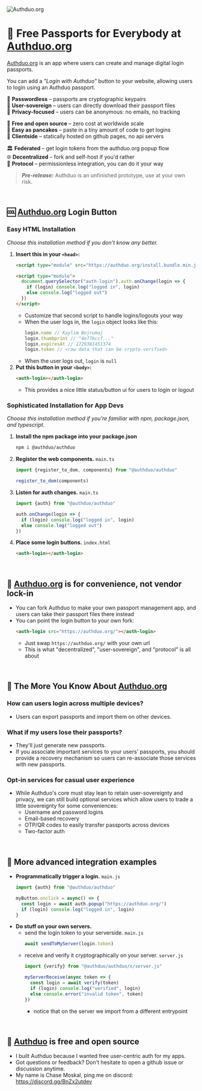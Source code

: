 
![Authduo.org](https://i.imgur.com/Pr6ILnz.png)

# 🗽 Free Passports for Everybody at [Authduo.org](https://authduo.org/)

[Authduo.org](https://authduo.org/) is an app where users can create and manage digital login passports.

You can add a *"Login with Authduo"* button to your website, allowing users to login using an Authduo passport.

🔑 **Passwordless** – passports are cryptographic keypairs  
🗽 **User-sovereign** – users can directly download their passport files  
🥷 **Privacy-focused** – users can be anonymous: no emails, no tracking  

💖 **Free and open source** – zero cost at worldwide scale  
🥞 **Easy as pancakes** – paste in a tiny amount of code to get logins  
📱 **Clientside** – statically hosted on github pages, no api servers  

🏛️ **Federated** – get login tokens from the authduo.org popup flow  
🌐 **Decentralized** – fork and self-host if you'd rather  
📜 **Protocol** – permissionless integration, you can do it your way  

> ***Pre-release:*** Authduo is an unfinished prototype, use at your own risk.

<br/>

## 🆒 [Authduo.org](https://authduo.org/) Login Button

### Easy HTML Installation

*Choose this installation method if you don't know any better.*

1. **Insert this in your `<head>`:**
    ```html
    <script type="module" src="https://authduo.org/install.bundle.min.js"></script>

    <script type="module">
      document.querySelector("auth-login").auth.onChange(login => {
        if (login) console.log("logged in", login)
        else console.log("logged out")
      })
    </script>
    ```
    - Customize that second script to handle logins/logouts your way
    - When the user logs in, the `login` object looks like this:
      ```js
      login.name // Kaylim Bojrumaj
      login.thumbprint // "4e77bccf..."
      login.expiresAt // 1729381451374
      login.token // <raw data that can be crypto-verified>
      ```
    - When the user logs out, `login` is `null`
1. **Put this button in your `<body>`:**
    ```html
    <auth-login></auth-login>
    ```
    - This provides a nice little status/button ui for users to login or logout

### Sophisticated Installation for App Devs

*Choose this installation method if you're familiar with npm, package.json, and typescript.*

1. **Install the npm package into your package.json**
    ```sh
    npm i @authduo/authduo
    ```
1. **Register the web components.** `main.ts`
    ```ts
    import {register_to_dom, components} from "@authduo/authduo"

    register_to_dom(components)
    ```
1. **Listen for auth changes.** `main.ts`
    ```ts
    import {auth} from "@authduo/authduo"

    auth.onChange(login => {
      if (login) console.log("logged in", login)
      else console.log("logged out")
    })
    ```
1. **Place some login buttons.** `index.html`
    ```html
    <auth-login></auth-login>
    ```

<br/>

## 💁 [Authduo.org](https://authduo.org/) is for convenience, not vendor lock-in
- You can fork Authduo to make your own passport management app, and users can take their passport files there instead
- You can point the login button to your own fork:
  ```html
  <auth-login src="https://authduo.org/"></auth-login>
  ```
  - Just swap `https://authduo.org/` with your own url
  - This is what "decentralized", "user-sovereign", and "protocol" is all about

<br/>

## 🌠 The More You Know About [Authduo.org](https://authduo.org/)

### How can users login across multiple devices?
- Users can export passports and import them on other devices.

### What if my users lose their passports?
- They'll just generate new passports.
- If you associate important services to your users' passports, you should provide a recovery mechanism so users can re-associate those services with new passports.

### Opt-in services for casual user experience
- While Authduo's core must stay lean to retain user-sovereignty and privacy, we can still build optional services which allow users to trade a little sovereignty for some conveniences:
  - Username and password logins
  - Email-based recovery
  - OTP/QR codes to easily transfer passports across devices
  - Two-factor auth

<br/>

## 🧐 More advanced integration examples

- **Programmatically trigger a login.** `main.js`
  ```js
  import {auth} from "@authduo/authduo"

  myButton.onclick = async() => {
    const login = await auth.popup("https://authduo.org/")
    if (login) console.log("logged in", login)
  }
  ```
- **Do stuff on your own servers.**
  - send the login token to your serverside. `main.js`
    ```js
    await sendToMyServer(login.token)
    ```
  - receive and verify it cryptographically on your server. `server.js`
    ```js
    import {verify} from "@authduo/authduo/x/server.js"

    myServerReceive(async token => {
      const login = await verify(token)
      if (login) console.log("verified", login)
      else console.error("invalid token", token)
    })
    ```
    - notice that on the server we import from a different entrypoint

<br/>

## 💖 [Authduo](https://authduo.org/) is free and open source
- I built Authduo because I wanted free user-centric auth for my apps.
- Got questions or feedback? Don't hesitate to open a github issue or discussion anytime.
- My name is Chase Moskal, ping me on discord: https://discord.gg/BnZx2utdev

